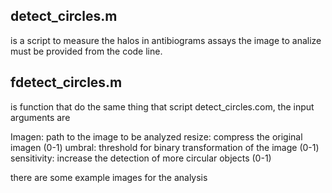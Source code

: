 ## detect_circles.m 
is a script to measure the halos in antibiograms assays the image to analize must be provided 
from the code line.

## fdetect_circles.m 
is function that do the same thing that script detect_circles.com, the input arguments are 

Imagen: path to the image to be analyzed
resize: compress the original imagen (0-1)
umbral: threshold for binary transformation of the image  (0-1)
sensitivity: increase the detection of more circular objects (0-1)

there are some example images for the analysis 

